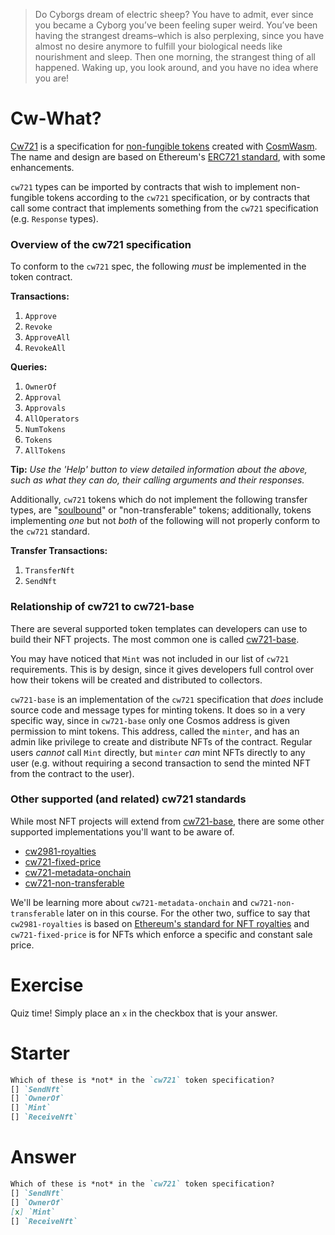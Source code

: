 <!---
Course: 2 
Lesson: 1
Exercise: 1

Title: Cw-What?
Filename: quiz.txt
-->

> Do Cyborgs dream of electric sheep? You have to admit, ever since you became a Cyborg you’ve been feeling super weird. You’ve been having the strangest dreams–which is also perplexing, since you have almost no desire anymore to fulfill your biological needs like nourishment and sleep. Then one morning, the strangest thing of all happened. Waking up, you look around, and you have no idea where you are!

# Cw-What?

[Cw721](https://github.com/CosmWasm/cw-nfts/blob/main/packages/cw721/README.md) is a specification for [non-fungible tokens](https://en.wikipedia.org/wiki/Non-fungible_token) created with [CosmWasm](https://cosmwasm.com/). The name and design are based on Ethereum's [ERC721 standard](https://eips.ethereum.org/EIPS/eip-721), with some enhancements. 

`cw721` types can be imported by contracts that wish to implement non-fungible tokens according to the `cw721` specification, or by contracts that call some contract that implements something from the `cw721` specification (e.g. `Response` types).

### Overview of the cw721 specification

To conform to the `cw721` spec, the following _must_ be implemented in the token contract.

**Transactions:**

1. `Approve`
2. `Revoke`
3. `ApproveAll`
4. `RevokeAll`

**Queries:**

1. `OwnerOf`
2. `Approval`
3. `Approvals`
4. `AllOperators`
5. `NumTokens`
6. `Tokens`
7. `AllTokens`

**Tip:** _Use the 'Help' button to view detailed information about the above, such as what they can do, their calling arguments and their responses._

Additionally, `cw721` tokens which do not implement the following transfer types, are "[soulbound](https://vitalik.ca/general/2022/01/26/soulbound.html)" or "non-transferable" tokens; additionally, tokens implementing _one_ but not _both_ of the following will not properly conform to the `cw721` standard.

**Transfer Transactions:**

1. `TransferNft`
2. `SendNft`

### Relationship of cw721 to cw721-base

There are several supported token templates can developers can use to build their NFT projects. The most common one is called [cw721-base](https://crates.io/crates/cw721-base).

You may have noticed that `Mint` was not included in our list of `cw721` requirements. This is by design, since it gives developers full control over how their tokens will be created and distributed to collectors. 

`cw721-base` is an implementation of the `cw721` specification that _does_ include source code and message types for minting tokens. It  does so in a very specific way, since in `cw721-base` only one Cosmos address is given permission to mint tokens. This address, called the `minter`, and has an admin like privilege to create and distribute NFTs of the contract. Regular users *cannot* call `Mint` directly, but `minter` *can* mint NFTs directly to any user (e.g. without requiring a second transaction to send the minted NFT from the contract to the user).

### Other supported (and related) cw721 standards

While most NFT projects will extend from [cw721-base](https://github.com/CosmWasm/cw-nfts/tree/main/contracts/cw721-base), there are some other supported implementations you'll want to be aware of.

- [cw2981-royalties](https://github.com/CosmWasm/cw-nfts/tree/main/contracts/cw2981-royalties)
- [cw721-fixed-price](https://github.com/CosmWasm/cw-nfts/tree/main/contracts/cw721-fixed-price)
- [cw721-metadata-onchain](https://github.com/CosmWasm/cw-nfts/tree/main/contracts/cw721-metadata-onchain)
- [cw721-non-transferable](https://github.com/CosmWasm/cw-nfts/tree/main/contracts/cw721-non-transferable)

We'll be learning more about `cw721-metadata-onchain` and `cw721-non-transferable` later on in this course. For the other two, suffice  to say that `cw2981-royalties` is based on [Ethereum's standard for NFT royalties](https://eips.ethereum.org/EIPS/eip-2981) and `cw721-fixed-price` is for NFTs which enforce a specific and constant sale price.

# Exercise
Quiz time! Simply place an `x` in the checkbox that is your answer.

# Starter
```markdown
Which of these is *not* in the `cw721` token specification?
[] `SendNft`
[] `OwnerOf`
[] `Mint`
[] `ReceiveNft`

```

# Answer
```markdown
Which of these is *not* in the `cw721` token specification?
[] `SendNft`
[] `OwnerOf`
[x] `Mint`
[] `ReceiveNft`
```
